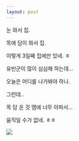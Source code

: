 ```yaml
---
layout: post
---
```


눈 와서 집.

목에 담이 와서 집.

이렇게 3일째 집에만 있네. ㅎ

유빈군이 많이 심심해 하는데...

오늘은 어디를 나가봐야 하나.

그런데..

목 담 온 것 땜에 너무 아파서...

움직일 수가 없네. ㅎㅎ

![](http://previews.123rf.com/images/yayayoy/yayayoy1210/yayayoy121000014/16004953-exhausted-emoticon-smiley-cartoon-sick.jpg)